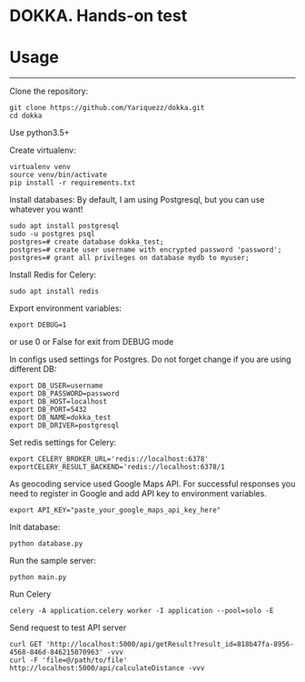 # DOKKA. Hands-on test 
# Usage
_____
Clone the repository:

    git clone https://github.com/Yariquezz/dokka.git
    cd dokka

Use python3.5+

Create virtualenv:

    virtualenv venv
    source venv/bin/activate
    pip install -r requirements.txt

Install databases:
By default, I am using Postgresql, but you can use whatever you want!

    sudo apt install postgresql
    sudo -u postgres psql
    postgres=# create database dokka_test;
    postgres=# create user username with encrypted password 'password';
    postgres=# grant all privileges on database mydb to myuser;

Install Redis for Celery:

    sudo apt install redis

Export environment variables:

    export DEBUG=1
or use 0 or False for exit from DEBUG mode

In configs used settings for Postgres. Do not forget change if you are using different DB:

    export DB_USER=username
    export DB_PASSWORD=password
    export DB_HOST=localhost
    export DB_PORT=5432
    export DB_NAME=dokka_test
    export DB_DRIVER=postgresql

Set redis settings for Celery:

    export CELERY_BROKER_URL='redis://localhost:6378'
    exportCELERY_RESULT_BACKEND='redis://localhost:6378/1

As geocoding service used Google Maps API. For successful responses you need to register in Google and add API key to environment variables. 

    export API_KEY="paste_your_google_maps_api_key_here"

Init database:
    
    python database.py

Run the sample server:
    
    python main.py
Run Celery 
    
    celery -A application.celery worker -I application --pool=solo -E

Send request to test API server 
    
    curl GET 'http://localhost:5000/api/getResult?result_id=818b47fa-8956-4568-846d-846215070963' -vvv 
    curl -F 'file=@/path/to/file' http://localhost:5000/api/calculateDistance -vvv
  

